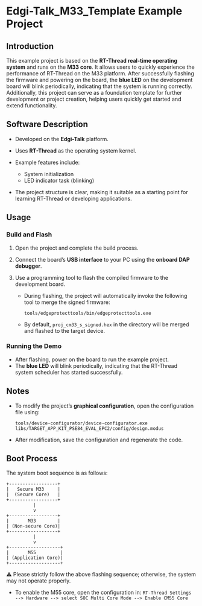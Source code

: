 # Edgi-Talk_M33_Template Example Project

## Introduction

This example project is based on the **RT-Thread real-time operating system** and runs on the **M33 core**.
It allows users to quickly experience the performance of RT-Thread on the M33 platform.
After successfully flashing the firmware and powering on the board, the **blue LED** on the development board will blink periodically, indicating that the system is running correctly.
Additionally, this project can serve as a foundation template for further development or project creation, helping users quickly get started and extend functionality.

## Software Description

* Developed on the **Edgi-Talk** platform.
* Uses **RT-Thread** as the operating system kernel.
* Example features include:

  * System initialization
  * LED indicator task (blinking)
* The project structure is clear, making it suitable as a starting point for learning RT-Thread or developing applications.

## Usage

### Build and Flash

1. Open the project and complete the build process.
2. Connect the board’s **USB interface** to your PC using the **onboard DAP debugger**.
3. Use a programming tool to flash the compiled firmware to the development board.

   * During flashing, the project will automatically invoke the following tool to merge the signed firmware:

     ```
     tools/edgeprotecttools/bin/edgeprotecttools.exe
     ```
   * By default, `proj_cm33_s_signed.hex` in the directory will be merged and flashed to the target device.

### Running the Demo

* After flashing, power on the board to run the example project.
* The **blue LED** will blink periodically, indicating that the RT-Thread system scheduler has started successfully.

## Notes

* To modify the project’s **graphical configuration**, open the configuration file using:

  ```
  tools/device-configurator/device-configurator.exe
  libs/TARGET_APP_KIT_PSE84_EVAL_EPC2/config/design.modus
  ```
* After modification, save the configuration and regenerate the code.

## Boot Process

The system boot sequence is as follows:

```
+------------------+
|   Secure M33     |
|  (Secure Core)   |
+------------------+
          |
          v
+------------------+
|       M33        |
| (Non-secure Core)|
+------------------+
          |
          v
+-------------------+
|       M55         |
| (Application Core)|
+-------------------+
```

⚠️ Please strictly follow the above flashing sequence; otherwise, the system may not operate properly.

* To enable the M55 core, open the configuration in:
  `RT-Thread Settings --> Hardware --> select SOC Multi Core Mode --> Enable CM55 Core`
